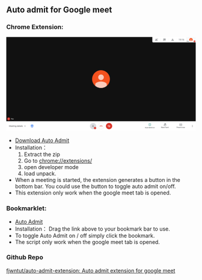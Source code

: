 ## Auto admit for Google meet

### Chrome Extension:
![](screenshot.png)
- <a href="github.com/fjwntut/auto-admit-extension/raw/main/AutoAdmit.zip" Download>Download Auto Admit</a>
- Installation： 
    1. Extract the zip
    2. Go to [chrome://extensions/](chrome://extensions/)
    3. open developer mode
    4. load unpack.
- When a meeting is started, the extension generates a button in the bottom bar. You could use the button to toggle auto admit on/off.
- This extension only work when the google meet tab is opened.

### Bookmarklet: 
- <a href="javascript:button_added = document.getElementById('auto-admit-div');var toggle;if(button_added == null){    Initialize();}else{    Toggle();}function Initialize(){    var newdiv = document.createElement('div');    newdiv.id = 'auto-admit-div';    newdiv.style.display = 'none';    button_added = document.body.appendChild(newdiv);    Toggle();    setInterval(Update, 500);}function Update() {    if(toggle){        for (let element of document.getElementsByTagName('span')) {            if (element.innerHTML === 'Admit'||element.innerHTML === '接受') {                console.log('There is someone waiting to join this meeting, automatically admitting them...');                element.click();            }        }    }}function Toggle(){    button_added.classList.toggle('on');    toggle = button_added.classList.contains('on');    alert('Auto admit turned '+(toggle?'on':'off'))}">Auto Admit</a> 
- Installation： Drag the link above to your bookmark bar to use.
- To toggle Auto Admit on / off simply click the bookmark.
- The script only work when the google meet tab is opened.
 
### Github Repo
[fjwntut/auto-admit-extension: Auto admit extension for google meet](https://github.com/fjwntut/auto-admit-extension)
